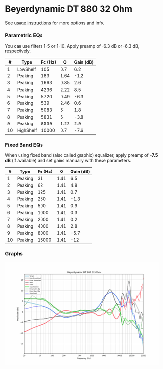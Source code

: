 # Beyerdynamic DT 880 32 Ohm
See [usage instructions](https://github.com/jaakkopasanen/AutoEq#usage) for more options and info.

### Parametric EQs
You can use filters 1-5 or 1-10. Apply preamp of -6.3 dB or -6.3 dB, respectively.

|   # | Type      |   Fc (Hz) |    Q |   Gain (dB) |
|-----|-----------|-----------|------|-------------|
|   1 | LowShelf  |       105 | 0.7  |         6.2 |
|   2 | Peaking   |       183 | 1.64 |        -1.2 |
|   3 | Peaking   |      1663 | 0.85 |         2.6 |
|   4 | Peaking   |      4236 | 2.22 |         8.5 |
|   5 | Peaking   |      5720 | 0.49 |        -6.3 |
|   6 | Peaking   |       539 | 2.46 |         0.6 |
|   7 | Peaking   |      5083 | 6    |         1.8 |
|   8 | Peaking   |      5831 | 6    |        -3.8 |
|   9 | Peaking   |      8539 | 1.22 |         2.9 |
|  10 | HighShelf |     10000 | 0.7  |        -7.6 |

### Fixed Band EQs
When using fixed band (also called graphic) equalizer, apply preamp of **-7.5 dB** (if available) and set gains manually with these parameters.

|   # | Type    |   Fc (Hz) |    Q |   Gain (dB) |
|-----|---------|-----------|------|-------------|
|   1 | Peaking |        31 | 1.41 |         6.5 |
|   2 | Peaking |        62 | 1.41 |         4.8 |
|   3 | Peaking |       125 | 1.41 |         0.7 |
|   4 | Peaking |       250 | 1.41 |        -1.3 |
|   5 | Peaking |       500 | 1.41 |         0.9 |
|   6 | Peaking |      1000 | 1.41 |         0.3 |
|   7 | Peaking |      2000 | 1.41 |         0.2 |
|   8 | Peaking |      4000 | 1.41 |         2.8 |
|   9 | Peaking |      8000 | 1.41 |        -5.7 |
|  10 | Peaking |     16000 | 1.41 |       -12   |

### Graphs
![](./Beyerdynamic%20DT%20880%2032%20Ohm.png)
